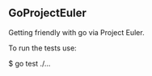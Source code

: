 GoProjectEuler
---------------
Getting friendly with go via Project Euler.

To run the tests use:

$ go test ./...
